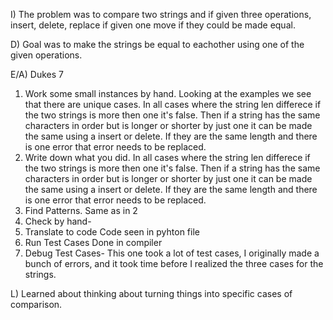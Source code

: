 I) The problem was to compare two strings and if given three operations, insert, delete, replace if given one move if they could be made 
equal.

D) Goal was to make the strings be equal to eachother using one of the given operations. 

E/A) Dukes 7

1) Work some small instances by hand. Looking at the examples we see that there are unique cases. In all cases where the string len differece
if the two strings is more then one it's false. Then if a string has the same characters in order but is longer or shorter by just one it can
be made the same using a insert or delete. If they are the same length and there is one error that error needs to be replaced.
2) Write down what you did. In all cases where the string len differece
if the two strings is more then one it's false. Then if a string has the same characters in order but is longer or shorter by just one it can
be made the same using a insert or delete. If they are the same length and there is one error that error needs to be replaced. 
3) Find Patterns.  Same as in 2
4) Check by hand- 
5) Translate to code Code seen in pyhton file
6) Run Test Cases Done in compiler
7) Debug Test Cases- This one took a lot of test cases, I originally made a bunch of errors, and it took time before I realized the three cases
for the strings.

L) Learned about thinking about turning things into specific cases of comparison. 
